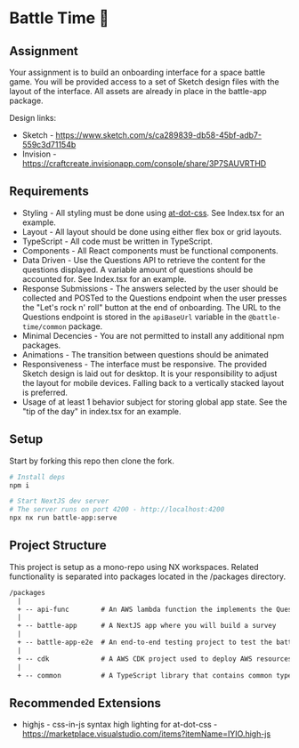 # Battle Time 🥳


## Assignment
Your assignment is to build an onboarding interface for a space battle game. You will be provided
access to a set of Sketch design files with the layout of the interface. All assets are already
in place in the battle-app package.

Design links:
- Sketch - https://www.sketch.com/s/ca289839-db58-45bf-adb7-559c3d71154b
- Invision - https://craftcreate.invisionapp.com/console/share/3P7SAUVRTHD

## Requirements
- Styling - All styling must be done using [at-dot-css](https://www.npmjs.com/package/@iyio/at-dot-css). See Index.tsx for an example.
- Layout - All layout should be done using either flex box or grid layouts.
- TypeScript - All code must be written in TypeScript.
- Components - All React components must be functional components.
- Data Driven - Use the Questions API to retrieve the content for the questions displayed. A variable amount of questions should be accounted for. See Index.tsx for an example.
- Response Submissions - The answers selected by the user should be collected and POSTed to the Questions endpoint when the user presses the "Let's rock n' roll" button at the end of onboarding. The URL to the Questions endpoint is stored in the `apiBaseUrl` variable in the `@battle-time/common` package.
- Minimal Decencies - You are not permitted to install any additional npm packages.
- Animations - The transition between questions should be animated
- Responsiveness - The interface must be responsive. The provided Sketch design is laid out for desktop. It is your responsibility to adjust the layout for mobile devices. Falling back to a vertically stacked layout is preferred.
- Usage of at least 1 behavior subject for storing global app state. See the "tip of the day" in index.tsx for an example.

## Setup

Start by forking this repo then clone the fork.

``` sh
# Install deps
npm i

# Start NextJS dev server 
# The server runs on port 4200 - http://localhost:4200 
npx nx run battle-app:serve
```

## Project Structure
This project is setup as a mono-repo using NX workspaces. Related functionality is separated into packages 
located in the /packages directory.

``` txt
/packages
  |
  + -- api-func        # An AWS lambda function the implements the Questions API
  |
  + -- battle-app      # A NextJS app where you will build a survey
  |
  + -- battle-app-e2e  # An end-to-end testing project to test the battle-app package
  |
  + -- cdk             # A AWS CDK project used to deploy AWS resources
  |
  + -- common          # A TypeScript library that contains common types and functions

```

## Recommended Extensions
- highjs - css-in-js syntax high lighting for at-dot-css - https://marketplace.visualstudio.com/items?itemName=IYIO.high-js


